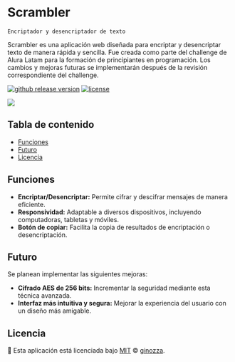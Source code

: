 # Scrambler

`Encriptador y desencriptador de texto`

Scrambler es una aplicación web diseñada para encriptar y desencriptar texto de manera rápida y sencilla. Fue creada como parte del challenge de Alura Latam para la formación de principiantes en programación. Los cambios y mejoras futuras se implementarán después de la revisión correspondiente del challenge.

[![github release version](https://img.shields.io/badge/version-1.0.0-blue)]() [![license](https://img.shields.io/github/license/nhn/tui.editor.svg)]()

<img src="https://i.postimg.cc/h4knTHPP/Captura-desde-2024-07-03-23-48-30.png" />

## Tabla de contenido

- [Funciones](#funciones)
- [Futuro](#futuro)
- [Licencia](#licencia)

## Funciones

- **Encriptar/Desencriptar:** Permite cifrar y descifrar mensajes de manera eficiente.
- **Responsividad:** Adaptable a diversos dispositivos, incluyendo computadoras, tabletas y móviles.
- **Botón de copiar:** Facilita la copia de resultados de encriptación o desencriptación.

## Futuro

Se planean implementar las siguientes mejoras:

- **Cifrado AES de 256 bits:** Incrementar la seguridad mediante esta técnica avanzada.
- **Interfaz más intuitiva y segura:** Mejorar la experiencia del usuario con un diseño más amigable.

## Licencia

📜 Esta aplicación está licenciada bajo [MIT](https://github.com/ginozza/Scrambler/blob/main/LICENSE) © [ginozza](https://github.com/ginozza).
